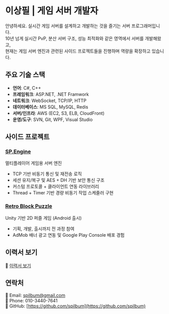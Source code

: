 # 이상필 | 게임 서버 개발자

안녕하세요. 실시간 게임 서버를 설계하고 개발하는 것을 즐기는 서버 프로그래머입니다.  
10년 넘게 실시간 PvP, 분산 서버 구조, 성능 최적화와 같은 영역에서 서버를 개발해왔고,  
현재는 게임 서버 엔진과 관련된 사이드 프로젝트들을 진행하며 역량을 확장하고 있습니다.

## 주요 기술 스택
- **언어**: C#, C++
- **프레임워크**: ASP.NET, .NET Framwork
- **네트워크**: WebSocket, TCP/IP, HTTP
- **데이터베이스**: MS SQL, MySQL, Redis
- **서버/인프라**: AWS (EC2, S3, ELB, CloudFront)
- **운영/도구**: SVN, Git, WPF, Visual Studio

## 사이드 프로젝트

### [SP.Engine](https://github.com/spilbum/SP.Engine)
멀티플레이어 게임용 서버 엔진  
- TCP 기반 비동기 통신 및 재전송 로직  
- 세션 유지/복구 및 AES + DH 기반 보안 통신 구조  
- 커스텀 프로토콜 + 클라이언트 연동 라이브러리
- Thread + Timer 기반 경량 비동기 작업 스케줄러 구현

### [Retro Block Puzzle](https://github.com/spilbum/RetroBlockPuzzle)
Unity 기반 2D 퍼즐 게임 (Android 출시)  
- 기획, 개발, 출시까지 전 과정 참여  
- AdMob 배너 광고 연동 및 Google Play Console 배포 경험

## 이력서 보기
📄 [이력서 보기](https://drive.google.com/file/d/1ZPnQyHmkly1svteBi7dNnBm24H-m9n9f/view?usp=drive_link)

## 연락처
📧 Email: spilbum@gmail.com  
📱 Phone: 010-3440-7641  
🔗 GitHub: [https://github.com/spilbum](https://github.com/spilbum)
